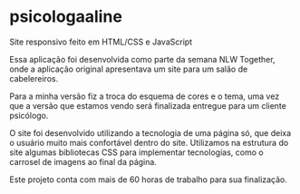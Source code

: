 # psicologaaline
Site responsivo feito em HTML/CSS e JavaScript

Essa aplicação foi desenvolvida como parte da semana NLW Together,
onde a aplicação original apresentava um site para um salão de cabelereiros.

Para a minha versão fiz a troca do esquema de cores e o tema, uma vez que a versão que estamos vendo
será finalizada entregue para um cliente psicólogo.

O site foi desenvolvido utilizando a tecnologia de uma página só, que deixa o usuário muito mais
confortável dentro do site.
Utilizamos na estrutura do site algumas bibliotecas CSS para implementar tecnologias,
como o carrosel de imagens ao final da página.

Este projeto conta com mais de 60 horas de trabalho para sua finalização.
